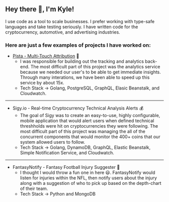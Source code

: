 ## Hey there 👋, I'm Kyle!

I use code as a tool to scale businesses. I prefer working with type-safe languages and take testing seriously. I have written code for the cryptocurrency, automotive, and advertising industries.

### Here are just a few examples of projects I have worked on:

* [Pista - Multi-Touch Attribution](https://usepista.com?utm_source=github) :rocket:
  * I was responsible for building out the tracking and analytics back-end. The most difficult part of this project was the analytics service because we needed our user's to be able to get immediate insights. Through many interations, we have been able to speed up this service by about 15x.
  * Tech Stack -> Golang, PostgreSQL, GraphQL, Elasic Beanstalk, and Cloudwatch.
---

* Sigy.io - Real-time Cryptocurrency Technical Analysis Alerts :moneybag:
  * The goal of Sigy was to create an easy-to-use, highly configurable, mobile application that would alert users when defined technical threshholds were hit on cryptocurrencies they were following. The most difficult part of this project was managing the all of the concurrent components that would monitor the 400+ coins that our system allowed users to follow.
  * Tech Stack -> Golang, DynamoDB, GraphQL, Elastic Beanstalk, Simple Notification Service, and Cloudwatch. 

---

* FantasyNotify - Fantasy Football Injury Suggester :football:
  * I thought I would throw a fun one in here :smiley:. FantasyNotify would listen for injuries within the NFL, then notify users about the injury along with a suggestion of who to pick up based on the depth-chart of their team.
  * Tech Stack -> Python and MongoDB
